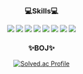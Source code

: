 
<div align=center>
  
### 💻Skills💻

<img src="https://img.shields.io/badge/Python-3776AB?style=flat&logo=python&logoColor=white"/>
<img src="https://img.shields.io/badge/JupyterNotebook-F37626?style=flat&logo=jupyter&logoColor=white"/>
<img src="https://img.shields.io/badge/PyCharm-000000?style=flat&logo=pycharm&logoColor=white"/>
<img src="https://img.shields.io/badge/Java-FFFFFF?style=flat&logo=openjdk&logoColor=black"/>
<img src="https://img.shields.io/badge/Eclipse-2C2255?style=flat&logo=eclipseide&logoColor=white"/>
<img src="https://img.shields.io/badge/R-276DC3?style=flat&logo=r&logoColor=white"/>
<img src="https://img.shields.io/badge/RStudio-75AADB?style=flat&logo=rstudio&logoColor=white"/>
<img src="https://img.shields.io/badge/MySQL-4479A1?style=flat&logo=mysql&logoColor=white"/>

### ✨BOJ✨

[![Solved.ac Profile](http://mazassumnida.wtf/api/v2/generate_badge?boj=kejh66@naver.com)](https://solved.ac/kejh66@naver.com/)

</div>
